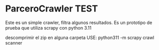 # ParceroCrawler TEST
Este es un simple crawler, filtra algunos resultados. Es un prototipo de prueba que utiliza scrapy con python 3.11


descomprimir el zip en alguna carpeta
USE: python311 -m scrapy crawl scanner

